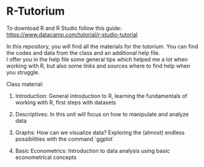 # R-Tutorium

To download R and R Studio follow this guide: https://www.datacamp.com/tutorial/r-studio-tutorial

In this repository, you will find all the materials for the tutorium.
You can find the codes and data from the class and an additional help file.  
I offer you in the help file some general tips which helped me a lot when working with R, but also some links and sources where to find help when you struggle. 

Class material: 
  1) Introduction:
     General introduction to R, learning the fundamentals of working with R, first steps with datasets
     
  2) Descriptives:
    In this unit will focus on how to manipulate and analyze data
     
  3) Graphs:
     How can we visualize data? Exploring the (almost) endless possibilities with the command `ggplot´
  
  4) Basic Econometrics:
     Introduction to data analysis using basic econometrical concepts



